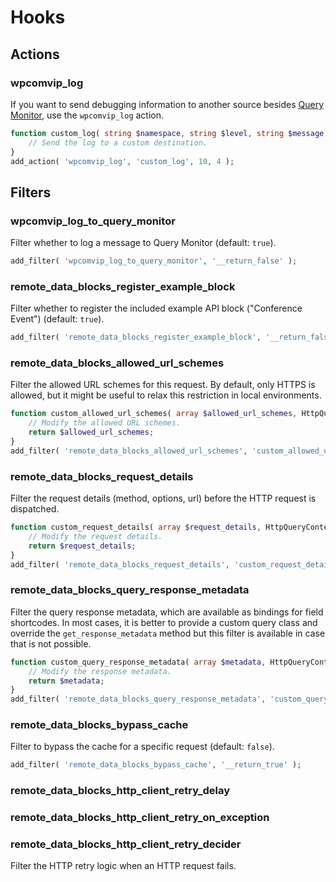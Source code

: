 # Hooks

## Actions

### wpcomvip_log

If you want to send debugging information to another source besides [Query Monitor](../troubleshooting.md#query-monitor), use the `wpcomvip_log` action.

```php
function custom_log( string $namespace, string $level, string $message, array $context ): void {
    // Send the log to a custom destination.
}
add_action( 'wpcomvip_log', 'custom_log', 10, 4 );
```

## Filters

### wpcomvip_log_to_query_monitor

Filter whether to log a message to Query Monitor (default: `true`).

```php
add_filter( 'wpcomvip_log_to_query_monitor', '__return_false' );
```

### remote_data_blocks_register_example_block

Filter whether to register the included example API block ("Conference Event") (default: `true`).

```php
add_filter( 'remote_data_blocks_register_example_block', '__return_false' );
```

### remote_data_blocks_allowed_url_schemes

Filter the allowed URL schemes for this request. By default, only HTTPS is allowed, but it might be useful to relax this restriction in local environments.

```php
function custom_allowed_url_schemes( array $allowed_url_schemes, HttpQueryContext $query_context ): array {
	// Modify the allowed URL schemes.
	return $allowed_url_schemes;
}
add_filter( 'remote_data_blocks_allowed_url_schemes', 'custom_allowed_url_schemes', 10, 2 );
```

### remote_data_blocks_request_details

Filter the request details (method, options, url) before the HTTP request is dispatched.

```php
function custom_request_details( array $request_details, HttpQueryContext $query_context, array $input_variables ): array {
	// Modify the request details.
	return $request_details;
}
add_filter( 'remote_data_blocks_request_details', 'custom_request_details', 10, 3 );
```

### remote_data_blocks_query_response_metadata

Filter the query response metadata, which are available as bindings for field shortcodes. In most cases, it is better to provide a custom query class and override the `get_response_metadata` method but this filter is available in case that is not possible.

```php
function custom_query_response_metadata( array $metadata, HttpQueryContext $query_context, array $input_variables ): array {
	// Modify the response metadata.
	return $metadata;
}
add_filter( 'remote_data_blocks_query_response_metadata', 'custom_query_response_metadata', 10, 3 );
```

### remote_data_blocks_bypass_cache

Filter to bypass the cache for a specific request (default: `false`).

```php
add_filter( 'remote_data_blocks_bypass_cache', '__return_true' );
```

### remote_data_blocks_http_client_retry_delay

### remote_data_blocks_http_client_retry_on_exception

### remote_data_blocks_http_client_retry_decider

Filter the HTTP retry logic when an HTTP request fails.
